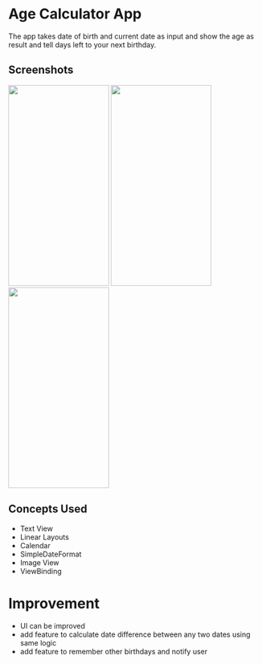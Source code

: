 # Age Calculator App
The app takes date of birth and current date as input and show the age as result and tell days left to your next birthday.

## Screenshots
<img src="https://user-images.githubusercontent.com/43132866/95024116-b703a180-069e-11eb-8cb4-cc444e645c0e.png" width="200" height="400" />  <img src="https://user-images.githubusercontent.com/43132866/95024118-b8cd6500-069e-11eb-9126-bd6d4230a947.png" width="200" height="400" />    <img src="https://user-images.githubusercontent.com/43132866/95024120-b965fb80-069e-11eb-9fdc-0ca1dbe92d62.png" width="200" height="400" /> 

## Concepts Used
- Text View
- Linear Layouts
- Calendar
- SimpleDateFormat
- Image View
- ViewBinding

# Improvement
- UI can be improved
- add feature to calculate date difference between any two dates using same logic
- add feature to remember other birthdays and notify user
